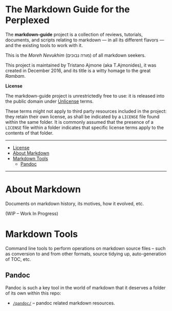 The Markdown Guide for the Perplexed
====================================

The **markdown-guide** project is a collection of reviews, tutorials, documents, and scripts relating to markdown — in all its different flavors — and the existing tools to work with it.

This is the *Moreh Nevukhim* (מורה נבוכים) of all markdown seekers.

This project is maintained by Tristano Ajmone (aka T.Ajmonides), it was created in December 2016, and its title is a witty homage to the great *Rambam*.

__License__

The markdown-guide project is unrestrictedly free to use: it is released into the public domain under [Unlicense](./LICENSE) terms.

These terms might not apply to third party resources included in the project: they retain their own license, as shall be indicated by a `LICENSE` file found within the same folder. It is commonly assumed that the presence of a `LICENSE` file within a folder indicates that specific license terms apply to the contents of that folder.

------------------------------------------------------------------------

<!-- #toc -->
-   [License](#license)
-   [About Markdown](#about-markdown)
-   [Markdown Tools](#markdown-tools)
    -   [Pandoc](#pandoc)

<!-- /toc -->

------------------------------------------------------------------------

About Markdown
==============

Documents on markdown history, its motives, how it evolved, etc.

(WIP – Work In Progress)

Markdown Tools
==============

Command line tools to perform operations on markdown source files – such as conversion to and from other formats, source tidying up, auto-generation of TOC, etc.

Pandoc
------

Pandoc is such a key tool in the world of markdown that it deserves a folder of its own within this repo:

-   [`/pandoc/`](./pandoc/) – pandoc related markdown resources.

